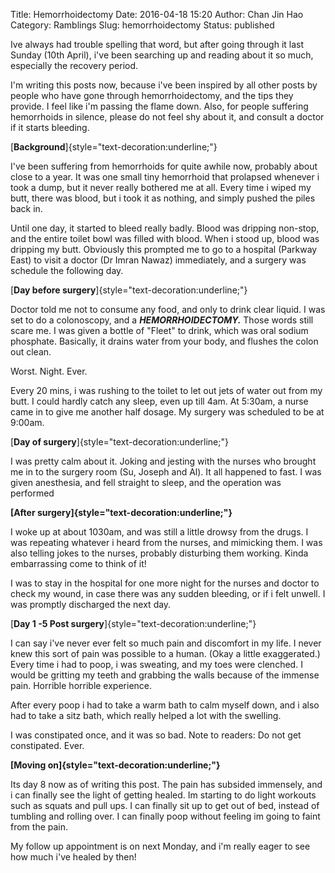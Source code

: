 Title: Hemorrhoidectomy
Date: 2016-04-18 15:20
Author: Chan Jin Hao
Category: Ramblings
Slug: hemorrhoidectomy
Status: published

Ive always had trouble spelling that word, but after going through it last Sunday (10th April), i've been searching up and reading about it so much, especially the recovery period.

I'm writing this posts now, because i've been inspired by all other posts by people who have gone through hemorrhoidectomy, and the tips they provide. I feel like i'm passing the flame down. Also, for people suffering hemorrhoids in silence, please do not feel shy about it, and consult a doctor if it starts bleeding.

[**Background**]{style="text-decoration:underline;"}

I've been suffering from hemorrhoids for quite awhile now, probably about close to a year. It was one small tiny hemorrhoid that prolapsed whenever i took a dump, but it never really bothered me at all. Every time i wiped my butt, there was blood, but i took it as nothing, and simply pushed the piles back in.

Until one day, it started to bleed really badly. Blood was dripping non-stop, and the entire toilet bowl was filled with blood. When i stood up, blood was dripping my butt. Obviously this prompted me to go to a hospital (Parkway East) to visit a doctor (Dr Imran Nawaz) immediately, and a surgery was schedule the following day.

[**Day before surgery**]{style="text-decoration:underline;"}

Doctor told me not to consume any food, and only to drink clear liquid. I was set to do a colonoscopy, and a ***HEMORRHOIDECTOMY.*** Those words still scare me. I was given a bottle of "Fleet" to drink, which was oral sodium phosphate. Basically, it drains water from your body, and flushes the colon out clean.

Worst. Night. Ever.

Every 20 mins, i was rushing to the toilet to let out jets of water out from my butt. I could hardly catch any sleep, even up till 4am. At 5:30am, a nurse came in to give me another half dosage. My surgery was scheduled to be at 9:00am.

[**Day of surgery**]{style="text-decoration:underline;"}

I was pretty calm about it. Joking and jesting with the nurses who brought me in to the surgery room (Su, Joseph and Al). It all happened to fast. I was given anesthesia, and fell straight to sleep, and the operation was performed

**[After surgery]{style="text-decoration:underline;"}**

I woke up at about 1030am, and was still a little drowsy from the drugs. I was repeating whatever i heard from the nurses, and mimicking them. I was also telling jokes to the nurses, probably disturbing them working. Kinda embarrassing come to think of it!

I was to stay in the hospital for one more night for the nurses and doctor to check my wound, in case there was any sudden bleeding, or if i felt unwell. I was promptly discharged the next day.

[**Day 1 -5 Post surgery**]{style="text-decoration:underline;"}

I can say i've never ever felt so much pain and discomfort in my life. I never knew this sort of pain was possible to a human. (Okay a little exaggerated.) Every time i had to poop, i was sweating, and my toes were clenched. I would be gritting my teeth and grabbing the walls because of the immense pain. Horrible horrible experience.

After every poop i had to take a warm bath to calm myself down, and i also had to take a sitz bath, which really helped a lot with the swelling.

I was constipated once, and it was so bad. Note to readers: Do not get constipated. Ever.

**[Moving on]{style="text-decoration:underline;"}**

Its day 8 now as of writing this post. The pain has subsided immensely, and i can finally see the light of getting healed. Im starting to do light workouts such as squats and pull ups. I can finally sit up to get out of bed, instead of tumbling and rolling over. I can finally poop without feeling im going to faint from the pain.

My follow up appointment is on next Monday, and i'm really eager to see how much i've healed by then!
